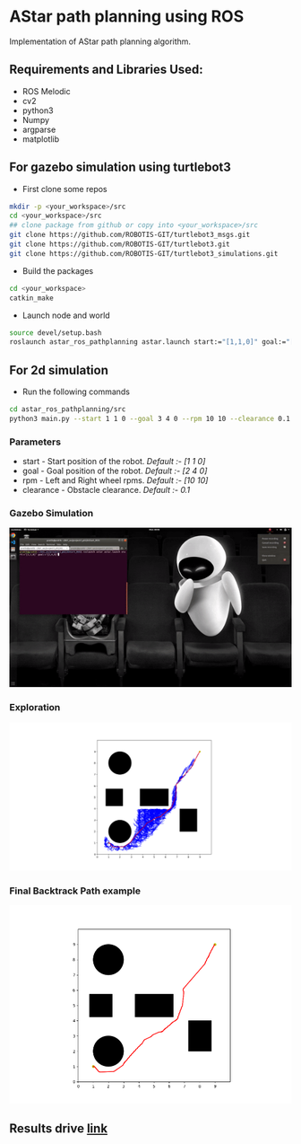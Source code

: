 
# AStar path planning using ROS 
Implementation of AStar path planning algorithm.
## Requirements and Libraries Used:
- ROS Melodic
- cv2
- python3
- Numpy
- argparse
- matplotlib

## For gazebo simulation using turtlebot3
- First clone some repos
``` bash
mkdir -p <your_workspace>/src
cd <your_workspace>/src
## clone package from github or copy into <your_workspace>/src
git clone https://github.com/ROBOTIS-GIT/turtlebot3_msgs.git
git clone https://github.com/ROBOTIS-GIT/turtlebot3.git
git clone https://github.com/ROBOTIS-GIT/turtlebot3_simulations.git
```
- Build the packages 
``` bash 
cd <your_workspace>
catkin_make
```
- Launch node and world
``` bash
source devel/setup.bash
roslaunch astar_ros_pathplanning astar.launch start:="[1,1,0]" goal:="[2,4,0]" rpm:="[10,10]" clearance:="0.1"
```

## For 2d simulation
- Run the following commands
``` bash
cd astar_ros_pathplanning/src
python3 main.py --start 1 1 0 --goal 3 4 0 --rpm 10 10 --clearance 0.1
```

### Parameters
- start -  Start position of the robot. *Default :- [1 1 0]*
- goal - Goal position of the robot. *Default :- [2 4 0]*
- rpm - Left and Right wheel rpms. *Default :- [10 10]* 
- clearance - Obstacle clearance. *Default :- 0.1*

### Gazebo Simulation
<p align="center">
<img src="results/pathexplore.gif"/>
</p>

### Exploration
<p align="center">
<img src="results/exploration.png"/>
</p>

### Final Backtrack Path example
<p align="center">
<img src="results/final_path.png"/>
</p>


## Results drive [link](https://drive.google.com/drive/folders/1w2RC5oesQH3v8CEqEWXiQlP5M5i1X1QA?usp=sharing)